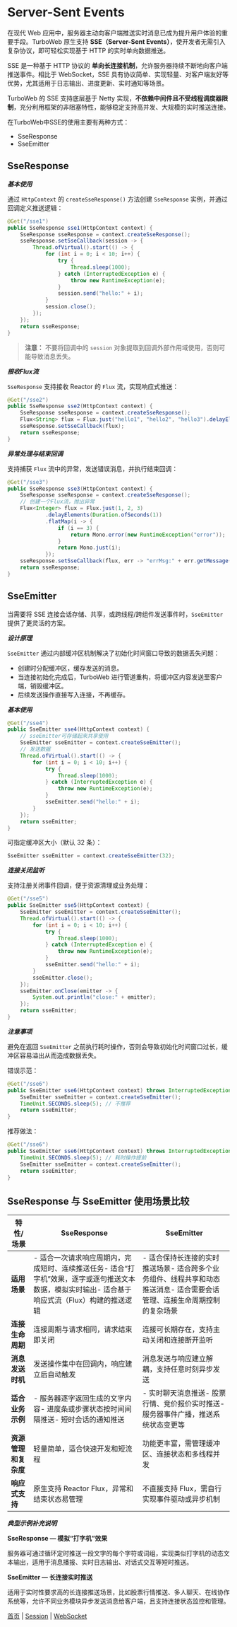 # Server-Sent Events

在现代 Web 应用中，服务器主动向客户端推送实时消息已成为提升用户体验的重要手段。TurboWeb 原生支持 **SSE（Server-Sent Events）**，使开发者无需引入复杂协议，即可轻松实现基于 HTTP 的实时单向数据推送。

SSE 是一种基于 HTTP 协议的 **单向长连接机制**，允许服务器持续不断地向客户端推送事件。相比于 WebSocket，SSE 具有协议简单、实现轻量、对客户端友好等优势，尤其适用于日志输出、进度更新、实时通知等场景。

TurboWeb 的 SSE 支持底层基于 Netty 实现，**不依赖中间件且不受线程调度器限制**，充分利用框架的非阻塞特性，能够稳定支持高并发、大规模的实时推送连接。

在TurboWeb中SSE的使用主要有两种方式：

- SseResponse
- SseEmitter

## SseResponse

**_基本使用_**

通过 `HttpContext` 的 `createSseResponse()` 方法创建 `SseResponse` 实例，并通过回调定义推送逻辑：

```java
@Get("/sse1")
public SseResponse sse1(HttpContext context) {
    SseResponse sseResponse = context.createSseResponse();
    sseResponse.setSseCallback(session -> {
        Thread.ofVirtual().start(() -> {
            for (int i = 0; i < 10; i++) {
                try {
                    Thread.sleep(1000);
                } catch (InterruptedException e) {
                    throw new RuntimeException(e);
                }
                session.send("hello:" + i);
            }
            session.close();
        });
    });
    return sseResponse;
}
```

> **注意：**
>  不要将回调中的 `session` 对象提取到回调外部作用域使用，否则可能导致消息丢失。

**_接收Flux流_**

`SseResponse` 支持接收 Reactor 的 `Flux` 流，实现响应式推送：

```java
@Get("/sse2")
public SseResponse sse2(HttpContext context) {
    SseResponse sseResponse = context.createSseResponse();
    Flux<String> flux = Flux.just("hello1", "hello2", "hello3").delayElements(Duration.ofSeconds(1));
    sseResponse.setSseCallback(flux);
    return sseResponse;
}
```

**_异常处理与结束回调_**

支持捕获 `Flux` 流中的异常，发送错误消息，并执行结束回调：

```java
@Get("/sse3")
public SseResponse sse3(HttpContext context) {
    SseResponse sseResponse = context.createSseResponse();
    // 创建一个Flux流，抛出异常
    Flux<Integer> flux = Flux.just(1, 2, 3)
            .delayElements(Duration.ofSeconds(1))
            .flatMap(i -> {
                if (i == 3) {
                    return Mono.error(new RuntimeException("error"));
                }
                return Mono.just(i);
            });
    sseResponse.setSseCallback(flux, err -> "errMsg:" + err.getMessage(), ConnectSession::close);
    return sseResponse;
}
```

## SseEmitter

当需要将 SSE 连接会话存储、共享，或跨线程/跨组件发送事件时，`SseEmitter` 提供了更灵活的方案。

**_设计原理_**

`SseEmitter` 通过内部缓冲区机制解决了初始化时间窗口导致的数据丢失问题：

- 创建时分配缓冲区，缓存发送的消息。
- 当连接初始化完成后，TurboWeb 进行管道重构，将缓冲区内容发送至客户端，销毁缓冲区。
- 后续发送操作直接写入连接，不再缓存。

**_基本使用_**

```java
@Get("/sse4")
public SseEmitter sse4(HttpContext context) {
    // sseEmitter可存储起来共享使用
    SseEmitter sseEmitter = context.createSseEmitter();
    // 发送数据
    Thread.ofVirtual().start(() -> {
        for (int i = 0; i < 10; i++) {
            try {
                Thread.sleep(1000);
            } catch (InterruptedException e) {
                throw new RuntimeException(e);
            }
            sseEmitter.send("hello:" + i);
        }
    });
    return sseEmitter;
}
```

可指定缓冲区大小（默认 32 条）：

```java
SseEmitter sseEmitter = context.createSseEmitter(32);
```

**_连接关闭监听_**

支持注册关闭事件回调，便于资源清理或业务处理：

```java
@Get("/sse5")
public SseEmitter sse5(HttpContext context) {
    SseEmitter sseEmitter = context.createSseEmitter();
    Thread.ofVirtual().start(() -> {
        for (int i = 0; i < 10; i++) {
            try {
                Thread.sleep(1000);
            } catch (InterruptedException e) {
                throw new RuntimeException(e);
            }
            sseEmitter.send("hello:" + i);
        }
        sseEmitter.close();
    });
    sseEmitter.onClose(emitter -> {
        System.out.println("close:" + emitter);
    });
    return sseEmitter;
}
```

**_注意事项_**

避免在返回 `SseEmitter` 之前执行耗时操作，否则会导致初始化时间窗口过长，缓冲区容易溢出从而造成数据丢失。

错误示范：

```java
@Get("/sse6")
public SseEmitter sse6(HttpContext context) throws InterruptedException {
    SseEmitter sseEmitter = context.createSseEmitter();
    TimeUnit.SECONDS.sleep(5); // 不推荐
    return sseEmitter;
}
```

推荐做法：

```java
@Get("/sse6")
public SseEmitter sse6(HttpContext context) throws InterruptedException {
    TimeUnit.SECONDS.sleep(5); // 耗时操作提前
    SseEmitter sseEmitter = context.createSseEmitter();
    return sseEmitter;
}
```

## SseResponse 与 SseEmitter 使用场景比较

| 特性/场景            | SseResponse                                                  | SseEmitter                                                   |
| -------------------- | ------------------------------------------------------------ | ------------------------------------------------------------ |
| **适用场景**         | - 适合一次请求响应周期内，完成短时、连续推送任务- 适合“打字机”效果，逐字或逐句推送文本数据，模拟实时输出- 适合基于响应式流（Flux）构建的推送逻辑 | - 适合保持长连接的实时推送场景- 适合跨多个业务组件、线程共享和动态推送消息- 适合需要会话管理、连接生命周期控制的复杂场景 |
| **连接生命周期**     | 连接周期与请求相同，请求结束即关闭                           | 连接可长期存在，支持主动关闭和连接断开监听                   |
| **消息发送时机**     | 发送操作集中在回调内，响应建立后自动触发                     | 消息发送与响应建立解耦，支持任意时刻异步发送                 |
| **适合业务示例**     | - 服务器逐字返回生成的文字内容- 进度条或步骤状态按时间间隔推送- 短时会话的通知推送 | - 实时聊天消息推送- 股票行情、竞价报价实时推送- 服务器事件广播，推送系统状态变更等 |
| **资源管理和复杂度** | 轻量简单，适合快速开发和短流程                               | 功能更丰富，需管理缓冲区、连接状态和多线程并发               |
| **响应式支持**       | 原生支持 Reactor Flux，异常和结束状态易管理                  | 不直接支持 Flux，需自行实现事件驱动或异步机制                |

**_典型示例补充说明_**

**SseResponse — 模拟“打字机”效果**

服务器可通过循环定时推送一段文字的每个字符或词组，实现类似打字机的动态文本输出，适用于消息播报、实时日志输出、对话式交互等短时推送。

**SseEmitter — 长连接实时推送**

适用于实时性要求高的长连接推送场景，比如股票行情推送、多人聊天、在线协作系统等，允许不同业务模块异步发送消息给客户端，且支持连接状态监控和管理。



[首页](../README.md) | [Session](./session.md) | [WebSocket](./websocket.md)
